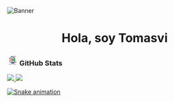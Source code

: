 <img src="https://www.canva.com/design/DAFTn_ETRnI/watch" alt="Banner">
<br>
<h1 align="center">Hola, soy Tomasvi</h1>

<h3 align="left"><img src="./src/estadistica2.gif" width="25px" height="25px"> GitHub Stats</h3>

<div>
  <a href="https://github.com/Tomasvii">
  <img height="180em" src="https://github-readme-stats.vercel.app/api?username=Tomasvii&show_icons=true&theme=midnight-purple&include_all_commits=true&count_private=true"/>
  <img height="180em" src="https://github-readme-stats.vercel.app/api/top-langs/?username=Tomasvii&layout=compact&langs_count=7&theme=midnight-purple"/>
</div>

![Snake animation](https://github.com/Tomasvii/Tomasvii/blob/output/github-contribution-grid-snake.svg)
